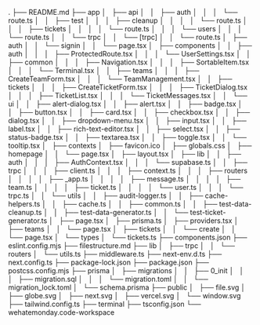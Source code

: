 .
├── README.md
├── app
│   ├── api
│   │   ├── auth
│   │   │   └── route.ts
│   │   ├── test
│   │   │   ├── cleanup
│   │   │   │   └── route.ts
│   │   │   ├── tickets
│   │   │   │   └── route.ts
│   │   │   └── users
│   │   │       └── route.ts
│   │   └── trpc
│   │       └── [trpc]
│   │           └── route.ts
│   ├── auth
│   │   └── signin
│   │       └── page.tsx
│   ├── components
│   │   ├── auth
│   │   │   ├── ProtectedRoute.tsx
│   │   │   └── UserSettings.tsx
│   │   ├── common
│   │   │   ├── Navigation.tsx
│   │   │   ├── SortableItem.tsx
│   │   │   └── Terminal.tsx
│   │   ├── teams
│   │   │   ├── CreateTeamForm.tsx
│   │   │   └── TeamManagement.tsx
│   │   ├── tickets
│   │   │   ├── CreateTicketForm.tsx
│   │   │   ├── TicketDialog.tsx
│   │   │   ├── TicketList.tsx
│   │   │   └── TicketMessages.tsx
│   │   └── ui
│   │       ├── alert-dialog.tsx
│   │       ├── alert.tsx
│   │       ├── badge.tsx
│   │       ├── button.tsx
│   │       ├── card.tsx
│   │       ├── checkbox.tsx
│   │       ├── dialog.tsx
│   │       ├── dropdown-menu.tsx
│   │       ├── input.tsx
│   │       ├── label.tsx
│   │       ├── rich-text-editor.tsx
│   │       ├── select.tsx
│   │       ├── status-badge.tsx
│   │       ├── textarea.tsx
│   │       ├── toggle.tsx
│   │       └── tooltip.tsx
│   ├── contexts
│   ├── favicon.ico
│   ├── globals.css
│   ├── homepage
│   │   └── page.tsx
│   ├── layout.tsx
│   ├── lib
│   │   ├── auth
│   │   │   ├── AuthContext.tsx
│   │   │   └── supabase.ts
│   │   ├── trpc
│   │   │   ├── client.ts
│   │   │   ├── context.ts
│   │   │   ├── routers
│   │   │   │   ├── _app.ts
│   │   │   │   ├── message.ts
│   │   │   │   ├── team.ts
│   │   │   │   ├── ticket.ts
│   │   │   │   └── user.ts
│   │   │   └── trpc.ts
│   │   └── utils
│   │       ├── audit-logger.ts
│   │       ├── cache-helpers.ts
│   │       ├── cache.ts
│   │       ├── common.ts
│   │       ├── test-data-cleanup.ts
│   │       ├── test-data-generator.ts
│   │       └── test-ticket-generator.ts
│   ├── page.tsx
│   ├── prisma.ts
│   ├── providers.tsx
│   ├── teams
│   │   └── page.tsx
│   ├── tickets
│   │   └── create
│   │       └── page.tsx
│   └── types
│       └── tickets.ts
├── components.json
├── eslint.config.mjs
├── filestructure.md
├── lib
│   ├── trpc
│   │   └── routers
│   └── utils.ts
├── middleware.ts
├── next-env.d.ts
├── next.config.ts
├── package-lock.json
├── package.json
├── postcss.config.mjs
├── prisma
│   ├── migrations
│   │   ├── 0_init
│   │   │   ├── migration.sql
│   │   │   └── migration.toml
│   │   └── migration_lock.toml
│   └── schema.prisma
├── public
│   ├── file.svg
│   ├── globe.svg
│   ├── next.svg
│   ├── vercel.svg
│   └── window.svg
├── tailwind.config.ts
├── terminal
├── tsconfig.json
└── wehatemonday.code-workspace